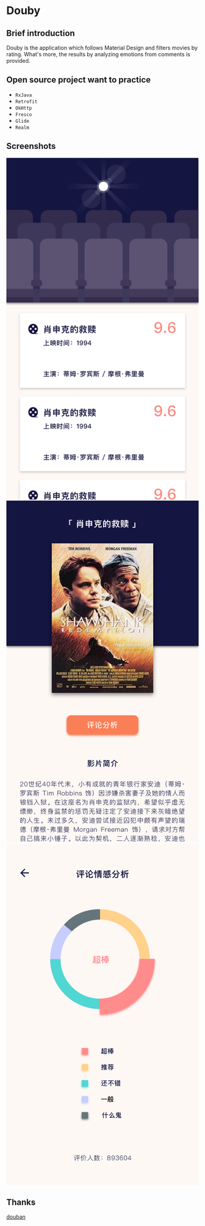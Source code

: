 # Douby

## Brief introduction
Douby is the application which follows Material Design and filters movies by rating.
What's more, the results by analyzing emotions from comments is provided.

## Open source project want to practice
+ `RxJava`    
+ `Retrofit`  
+ `OkHttp`    
+ `Fresco`  
+ `Glide`
+ `Realm`

## Screenshots
![](./screenshots/main.png) ![](./screenshots/comment.png) ![](./screenshots/detail.png)

## Thanks
[douban](https://developers.douban.com/wiki/?title=api_v2)